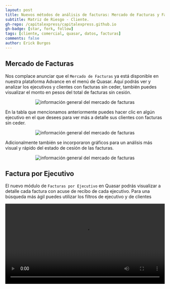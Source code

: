 ```yaml
---
layout: post
title: Nuevos métodos de análisis de facturas: Mercado de Facturas y Facturas por ejecutivo.
subtitle: Matriz de Riesgo - Cliente.
gh-repo: /capitalexpress/capitalexpress.github.io
gh-badge: [star, fork, follow]
tags: [cliente, comercial, quasar, datos, facturas]
comments: false
author: Erick Burgos
---
```


## Mercado de Facturas
Nos complace anunciar que el `Mercado de Facturas` ya está disponible en nuestra plataforma Advance en  el menú de Quasar. Aquí podrás ver y analizar los ejecutivos y clientes con facturas sin ceder, también puedes visualizar el monto en pesos del total de facturas sin cesión.
<p align="center">
  <img src="https://cdn.capitalexpress.cl/img/mercado-facturas-general.png" alt="información general del mercado de facturas">
</p>

En la tabla que mencionamos anteriormente puedes hacer clic en algún ejecutivo en el que desees para ver más a detalle sus clientes con facturas sin ceder.
<p align="center">
  <img src="https://cdn.capitalexpress.cl/img/mercado-facturas-ejecutivo.png" alt="información general del mercado de facturas">
</p>

Adicionalmente también se incorporaron gráficos para un análisis más visual y rápido del estado de cesión de las facturas.
<p align="center">
  <img src="https://cdn.capitalexpress.cl/img/graficos-mercado.png" alt="información general del mercado de facturas">
</p>

## Factura por Ejecutivo
El nuevo módulo de `Facturas por Ejecutivo` en Quasar podrás visualizar a detalle cada factura con acuse de recibo de cada ejecutivo. Para una búsqueda más ágil puedes utilizar los filtros de ejecutivo y de clientes

<video width="100%"  controls autoplay loop>
  <source src="https://cdn.capitalexpress.cl/video/2024-12-30-11-50-00-FacturaXejecutivo.mp4" type="video/mp4" alt="demostración de ejecutivo con filtro y facturas">
</video>

